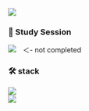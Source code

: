 <!--
**sychoi2008/sychoi2008** is a ✨ _special_ ✨ repository because its `README.md` (this file) appears on your GitHub profile.

Here are some ideas to get you started:

- 🔭 I’m currently working on ...
- 🌱 I’m currently learning ...
- 👯 I’m looking to collaborate on ...
- 🤔 I’m looking for help with ...
- 💬 Ask me about ...
- 📫 How to reach me: ...
- 😄 Pronouns: ...
- ⚡ Fun fact: ...

https://velog.io/@oka1313/Github-%EA%B9%83%ED%97%88%EB%B8%8C-%ED%94%84%EB%A1%9C%ED%95%84-%EA%BE%B8%EB%AF%B8%EA%B8%B0
https://velog.io/@bi-sz/GitHub-%ED%94%84%EB%A1%9C%ED%95%84-%EA%BE%B8%EB%AF%B8%EA%B8%B0
https://velog.io/@colorful-stars/Github-%ED%94%84%EB%A1%9C%ED%95%84-%EA%BE%B8%EB%AF%B8%EA%B8%B0
-->

<!-- 내 소개 -->
<img src="https://capsule-render.vercel.app/api?type=waving&color=9CDBA6&height=300&section=header&text=I%20am%20RUMI%20CHOI&fontSize=60&animation=twinkling&fontAlignY=38&desc=Feel%20free%20to%20visit%20here!&descAlignY=51&descAlign=62" />

### 🔭 Study Session
<a href="https://well-repair-9fe.notion.site/Rumi-CHOI-ecc3adb22b254e46b20a5bccc46aece8?pvs=4" target="_blank"><img src="https://img.shields.io/badge/Notion-000000?style=flat-square&logo=Notion&logoColor=white"/></a>　＜- not completed

### 🛠️ stack
<img src="https://img.shields.io/badge/Springboot-6DB33f?style=flat-square&logo=SpringBoot&logoColor=white"/></a> 
<br>
<img src="https://img.shields.io/badge/React-61DAFB?style=flat-square&logo=React&logoColor=black"/></a>

